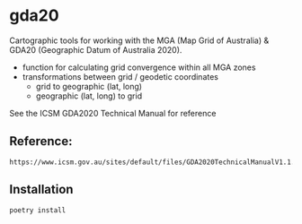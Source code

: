 # gda20
Cartographic tools for working with the MGA (Map Grid of Australia) & GDA20 (Geographic Datum of Australia 2020).


* function for calculating grid convergence within all MGA zones
* transformations between grid / geodetic coordinates
    * grid to geographic (lat, long)
    * geographic (lat, long) to grid

See the ICSM GDA2020 Technical Manual for reference
## Reference: 
```
https://www.icsm.gov.au/sites/default/files/GDA2020TechnicalManualV1.1.1.pdf
```


## Installation
```
poetry install
```